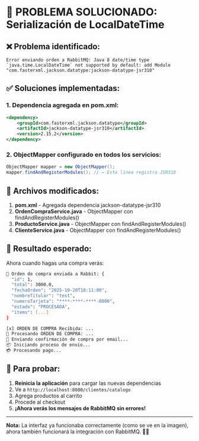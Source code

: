 # 🛒 PROBLEMA SOLUCIONADO: Serialización de LocalDateTime

## ❌ **Problema identificado:**

```
Error enviando orden a RabbitMQ: Java 8 date/time type `java.time.LocalDateTime` not supported by default: add Module "com.fasterxml.jackson.datatype:jackson-datatype-jsr310"
```

## ✅ **Soluciones implementadas:**

### 1. **Dependencia agregada en pom.xml:**
```xml
<dependency>
    <groupId>com.fasterxml.jackson.datatype</groupId>
    <artifactId>jackson-datatype-jsr310</artifactId>
    <version>2.15.2</version>
</dependency>
```

### 2. **ObjectMapper configurado en todos los servicios:**
```java
ObjectMapper mapper = new ObjectMapper();
mapper.findAndRegisterModules(); // ← Esta línea registra JSR310
```

## 🎯 **Archivos modificados:**

1. **pom.xml** - Agregada dependencia jackson-datatype-jsr310
2. **OrdenCompraService.java** - ObjectMapper con findAndRegisterModules()
3. **ProductoService.java** - ObjectMapper con findAndRegisterModules()
4. **ClienteService.java** - ObjectMapper con findAndRegisterModules()

## 🚀 **Resultado esperado:**

Ahora cuando hagas una compra verás:

```bash
🛒 Orden de compra enviada a Rabbit: {
  "id": 1,
  "total": 3000.0,
  "fechaOrden": "2025-10-20T18:11:00", 
  "nombreTitular": "test",
  "numeroTarjeta": "****-****-****-0000",
  "estado": "PROCESADA",
  "items": [...]
}

[x] ORDEN DE COMPRA Recibida: ...
🛒 Procesando ORDEN DE COMPRA: ...
📧 Enviando confirmación de compra por email...
📦 Iniciando proceso de envío...
💳 Procesando pago...
```

## 🎉 **Para probar:**

1. **Reinicia la aplicación** para cargar las nuevas dependencias
2. Ve a `http://localhost:8080/clientes/catalogo`
3. Agrega productos al carrito
4. Procede al checkout
5. **¡Ahora verás los mensajes de RabbitMQ sin errores!**

---

**Nota:** La interfaz ya funcionaba correctamente (como se ve en la imagen), ahora también funcionará la integración con RabbitMQ. 🐰✨